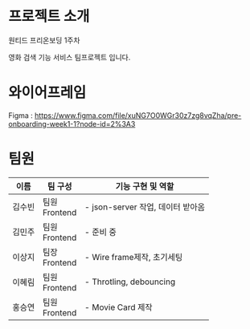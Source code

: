 # 프로젝트 소개

원티드 프리온보딩 1주차 

영화 검색 기능 서비스 팀프로젝트 입니다.

# 와이어프레임 
Figma : https://www.figma.com/file/xuNG7O0WGr30z7zg8vqZha/pre-onboarding-week1-1?node-id=2%3A3

# 팀원

| 이름   | 팀 구성             | 기능 구현 및 역할                                                                                                                                                                         |
| ------ | ------------------- | ----------------------------------------------------------------------------------------------------------------------------------------------------------------------------------------- |
| 김수빈 | 팀원 </br> Frontend | - json-server 작업, 데이터 받아옴                                                                                                                               |
| 김민주 | 팀원 </br> Frontend | - 준비 중                                                                                                                                           |
| 이상지 | 팀장 </br> Frontend | - Wire frame제작, 초기세팅                                                                                                                         |
| 이혜림 | 팀원 </br> Frontend | - Throtling, debouncing                                                     |
| 홍승연 | 팀원 </br> Frontend | - Movie Card 제작 |
